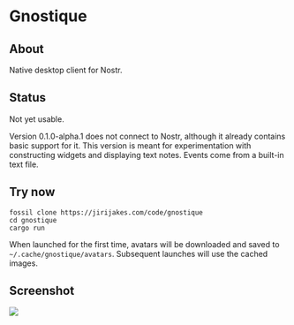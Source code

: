 # Gnostique

## About

Native desktop client for Nostr.

## Status

Not yet usable.

Version 0.1.0-alpha.1 does not connect to Nostr, although it already contains basic support for it.
This version is meant for experimentation with constructing widgets and displaying text notes. Events come
from a built-in text file.

## Try now

```
fossil clone https://jirijakes.com/code/gnostique
cd gnostique
cargo run
```

When launched for the first time, avatars will be downloaded and saved to `~/.cache/gnostique/avatars`.
Subsequent launches will use the cached images.

## Screenshot

![](/doc/tip/doc/history/Screenshot_20230122_200646.png)
